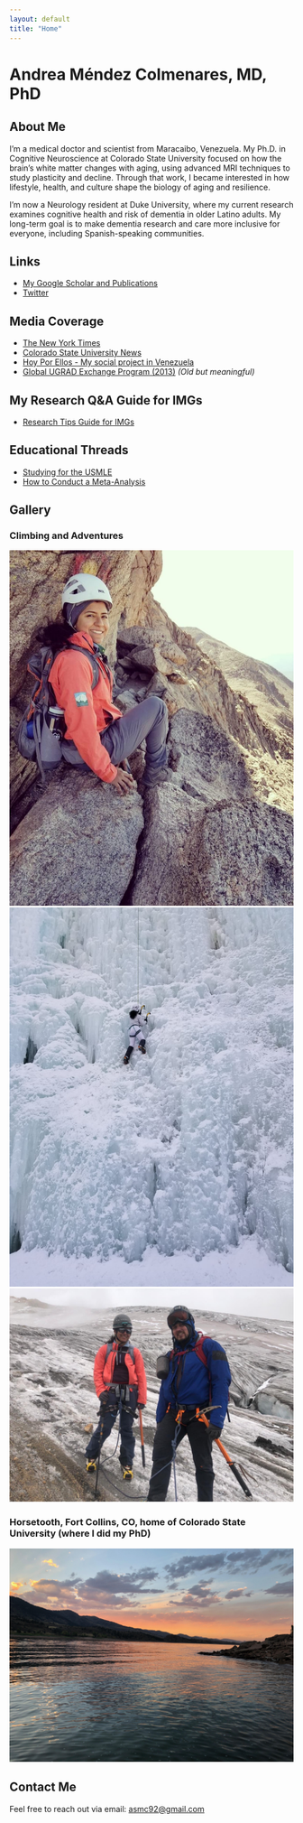 ```yaml
---
layout: default
title: "Home"
---
```


# Andrea Méndez Colmenares, MD, PhD

## About Me

I’m a medical doctor and scientist from Maracaibo, Venezuela. My Ph.D. in Cognitive Neuroscience at Colorado State University focused on how the brain’s white matter changes with aging, using advanced MRI techniques to study plasticity and decline. Through that work, I became interested in how lifestyle, health, and culture shape the biology of aging and resilience.

I’m now a Neurology resident at Duke University, where my current research examines cognitive health and risk of dementia in older Latino adults. My long-term goal is to make dementia research and care more inclusive for everyone, including Spanish-speaking communities.

## Links

- [My Google Scholar and Publications](https://scholar.google.com/citations?user=e8jAPewAAAAJ&hl=en)
- [Twitter](https://x.com/andreamendez92)

## Media Coverage

- [The New York Times](https://www.nytimes.com/2021/07/14/well/move/exercise-walking-brain-memory.html)
- [Colorado State University News](https://chhs.source.colostate.edu/aerobic-exercise-boosts-healthy-brain-aging-csu-study-finds/)
- [Hoy Por Ellos - My social project in Venezuela](https://global-gazette.worldlearning.org/2014/12/15/hoy-por-ellos-venezuela/)
- [Global UGRAD Exchange Program (2013)](https://www.wyomingnews.com/laramieboomerang/news/venezuelan-student-plays-guitar-at-spring-wind/article_b99ddcec-91c9-552e-aac8-3b895906c2bc.html) _(Old but meaningful)_

## My Research Q&A Guide for IMGs

- [Research Tips Guide for IMGs](https://www.amwa-doc.org/wp-content/uploads/2024/01/AMWA-IMG-NMatch2024-Research-Tips-Guide_Jan2024.pdf)

## Educational Threads

- [Studying for the USMLE](https://x.com/andreamendez92/status/1792634919165808770)
- [How to Conduct a Meta-Analysis](https://x.com/andreamendez92/status/1776291408275554570)

## Gallery

### Climbing and Adventures
![Climbing Adventure 1](images/117945389_10157827389258160_4602614036918591586_n.jpg)
![Climbing Adventure 2](images/151286098_10158262819583160_9027816053398046166_n.jpg)
![Ice Climbing](images/GGulJWEXkAALvnd.jpeg)

### Horsetooth, Fort Collins, CO, home of Colorado State University (where I did my PhD)
![Horsetooth Reservoir](images/horsetooth.jpg)

## Contact Me

Feel free to reach out via email: [asmc92@gmail.com](mailto:asmc92@gmail.com)
